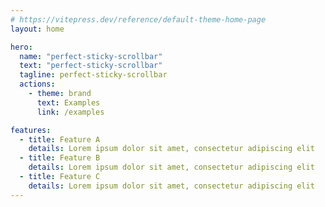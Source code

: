 ```yaml
---
# https://vitepress.dev/reference/default-theme-home-page
layout: home

hero:
  name: "perfect-sticky-scrollbar"
  text: "perfect-sticky-scrollbar"
  tagline: perfect-sticky-scrollbar
  actions:
    - theme: brand
      text: Examples
      link: /examples

features:
  - title: Feature A
    details: Lorem ipsum dolor sit amet, consectetur adipiscing elit
  - title: Feature B
    details: Lorem ipsum dolor sit amet, consectetur adipiscing elit
  - title: Feature C
    details: Lorem ipsum dolor sit amet, consectetur adipiscing elit
---
```

